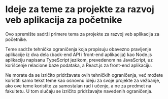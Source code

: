 # Ideje za teme za projekte za razvoj veb aplikacija za početnike

Ovo spremište sadrži primere tema za projekte za razvoj veb aplikacija za početnike.

Teme sadrže tehnička ograničenja koja propisuju obavezno pravljenje aplikacije iz dva dela (back-end API i front-end aplikacija) kao Node.js aplikaciju napisanu TypeScript jezikom, prevedenom na JavaScript, uz korišćenje relacione baze podataka, a React.js za front-end aplikaciju.

Ne morate da se izričito pridržavate ovih tehničkih ograničenja, već možete koristiti samo tekst teme kao osnovnu ideju za svoje projekte za vežbanje, ako ove teme koristite za samostalan rad i učenje, a ne za predmet na fakultetu. U tom slučaju se izričito pridržavajte navedenih ograničenja.
